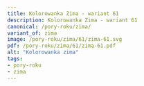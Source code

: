 ```yaml
---
title: Kolorowanka Zima - wariant 61
description: Kolorowanka Zima - wariant 61
canonical: /pory-roku/zima/
variant_of: zima
image: /pory-roku/zima/61/zima-61.svg
pdf: /pory-roku/zima/61/zima-61.pdf
alt: "Kolorowanka zima"
tags:
- pory-roku
- zima
---
```

